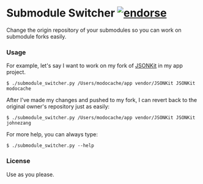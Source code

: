 # Submodule Switcher [![endorse](http://api.coderwall.com/modocache/endorsecount.png)](http://coderwall.com/modocache)

Change the origin repository of your submodules 
so you can work on submodule forks easily.

### Usage

For example, let's say I want to work on my fork 
of [JSONKit](https://github.com/johnezang/JSONKit) in
my app project.

    $ ./submodule_switcher.py /Users/modocache/app vendor/JSONKit JSONKit modocache

After I've made my changes and pushed to my fork, I can revert back to
the original owner's repository just as easily:

    $ ./submodule_switcher.py /Users/modocache/app vendor/JSONKit JSONKit johnezang

For more help, you can always type:

    $ ./submodule_switcher.py --help

### License

Use as you please.
